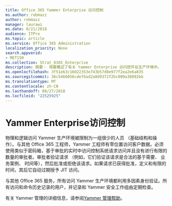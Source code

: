 ```yaml
---
title: Office 365 Yammer Enterprise 访问控制
ms.author: robmazz
author: robmazz
manager: laurawi
ms.date: 8/21/2018
audience: ITPro
ms.topic: article
ms.service: Office 365 Administration
localization_priority: None
search.appverid:
- MET150
ms.collection: Strat_O365_Enterprise
description: 摘要： 简要概述了有关 Yammer Enterprise 访问控件在生产环境中。
ms.openlocfilehash: 3f51e63c16022353e743b57d8e977f2ea2e6a835
ms.sourcegitcommit: 36c5466056cdef6ad2a8d9372f2bc009a30892bb
ms.translationtype: MT
ms.contentlocale: zh-CN
ms.lasthandoff: 08/27/2018
ms.locfileid: "22525925"
---
```

# <a name="yammer-enterprise-access-controls"></a>Yammer Enterprise访问控制 

物理和逻辑访问 Yammer 生产环境被限制为一组很少的人员 （基础结构和操作）。与其他 Office 365 工程师，Yammer 工程师有零位置访问客户数据。必须使用类似于密码箱，基于审批的实时中访问控制系统请求访问并且没有进行有限的数量的审批者。审批者验证请求 （例如，它们验证该请求是合法的基于需要、 业务案例、 时间等），然后批准或拒绝该请求。如果请求已获得批准，定义和有限的时间，其后它自动过期授予 JIT 访问。 

与其他 Office 365 服务，所有访问 Yammer 生产环境都利用多因素身份验证。所有访问和命令历史记录的用户，并记录和 Yammer 安全工作组由定期检查。

有关 Yammer 管理的详细信息，请参阅[Yammer 管理帮助](https://support.office.com/article/yammer-–-admin-help-e1464355-1f97-49ac-b2aa-dd320b179dbe?ui=en-US&rs=en-US&ad=US)。